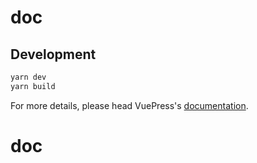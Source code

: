# doc

> 

## Development

```bash
yarn dev
yarn build
```

For more details, please head VuePress's [documentation](https://v1.vuepress.vuejs.org/).

# doc
